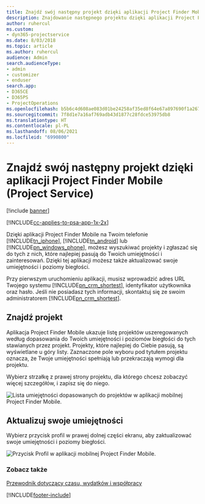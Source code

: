 ```yaml
---
title: Znajdź swój następny projekt dzięki aplikacji Project Finder Mobile
description: Znajdowanie następnego projektu dzięki aplikacji Project Finder Mobile dla Project Service
author: ruhercul
ms.custom:
- dyn365-projectservice
ms.date: 8/03/2018
ms.topic: article
ms.author: ruhercul
audience: Admin
search.audienceType:
- admin
- customizer
- enduser
search.app:
- D365CE
- D365PS
- ProjectOperations
ms.openlocfilehash: b5b6c4d608ae083d01be24258af35ed8f64e67a897690f1a2678f76b8befdcb1
ms.sourcegitcommit: 7f8d1e7a16af769adb43d1877c28fdce53975db8
ms.translationtype: HT
ms.contentlocale: pl-PL
ms.lasthandoff: 08/06/2021
ms.locfileid: "6990800"
---
```

# <a name="find-your-next-project-with-the-project-finder-mobile-app-project-service"></a>Znajdź swój następny projekt dzięki aplikacji Project Finder Mobile (Project Service)

[!include [banner](../includes/psa-now-project-operations.md)]

[!INCLUDE[cc-applies-to-psa-app-1x-2x](../includes/cc-applies-to-psa-app-1x-2x.md)]

Dzięki aplikacji Project Finder Mobile na Twoim telefonie [!INCLUDE[tn_iphone](../includes/tn-iphone.md)], [!INCLUDE[tn_android](../includes/tn-android.md)] lub [!INCLUDE[pn_windows_phone](../includes/pn-windows-phone.md)], możesz wyszukiwać projekty i zgłaszać się do tych z nich, które najlepiej pasują do Twoich umiejętności i zainteresowań. Dzięki tej aplikacji możesz także aktualizować swoje umiejętności i poziomy biegłości.  
  
 Przy pierwszym uruchomieniu aplikacji, musisz wprowadzić adres URL Twojego systemu [!INCLUDE[pn_crm_shortest](../includes/pn-crm-shortest.md)], identyfikator użytkownika oraz hasło. Jeśli nie posiadasz tych informacji, skontaktuj się ze swoim administratorem [!INCLUDE[pn_crm_shortest](../includes/pn-crm-shortest.md)].  
  
## <a name="find-a-project"></a>Znajdź projekt  
 Aplikacja Project Finder Mobile ukazuje listę projektów uszeregowanych według dopasowania do Twoich umiejętności i poziomów biegłości do tych stawianych przez projekt. Projekty, które najlepiej do Ciebie pasują, są wyświetlane u góry listy. Zaznaczone pole wyboru pod tytułem projektu oznacza, że Twoje umiejętności spełniają lub przekraczają wymogi dla projektu.  
  
 Wybierz strzałkę z prawej strony projektu, dla którego chcesz zobaczyć więcej szczegółów, i zapisz się do niego.  
  
 ![Lista umiejętności dopasowanych do projektów w aplikacji mobilnej Project Finder Mobile.](../psa/media/project-service-project-finder-list.png "Lista umiejętności dopasowanych do projektów w aplikacji mobilnej Project Finder")  
  
## <a name="update-your-skills"></a>Aktualizuj swoje umiejętności  
 Wybierz przycisk profil w prawej dolnej części ekranu, aby zaktualizować swoje umiejętności i poziomy biegłości.  
  
 ![Przycisk Profil w aplikacji mobilnej Project Finder Mobile.](../psa/media/project-service-project-finder-profile.png "Przycisk Profil w aplikacji mobilnej Project Finder")  
  
### <a name="see-also"></a>Zobacz także  
 [Przewodnik dotyczący czasu, wydatków i współpracy](../psa/time-expense-collaboration-guide.md)


[!INCLUDE[footer-include](../includes/footer-banner.md)]
